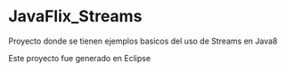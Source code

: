 # JavaFlix_Streams
Proyecto donde se tienen ejemplos basicos del uso de Streams en Java8

Este proyecto fue generado en Eclipse
